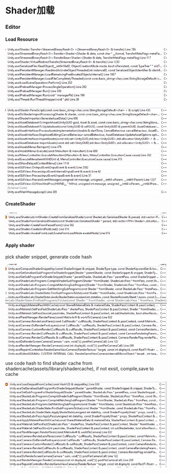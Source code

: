 # Shader加载

### Editor

#### Load Resource

![file  loading](../../.gitbook/assets/image%20%28158%29.png)

![ReImport](../../.gitbook/assets/image%20%28159%29.png)

####                   

#### CreateShader

![](../../.gitbook/assets/image%20%28156%29.png)

#### Apply shader                                       

pick shader snippet, generate code hash

![](../../.gitbook/assets/image%20%28160%29.png)

use code hash to find shader cache from shadercache\(assets/library/shadercache\), if not exsit, compile,save to cache

![](../../.gitbook/assets/image%20%28157%29.png)

